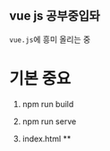 ## vue js 공부중입돠
 `vue.js`에 흥미 올리는 중


# 기본 중요 
1. npm run build

2. npm run serve

3. index.html ** 
    <!-- built files will be auto injected -->